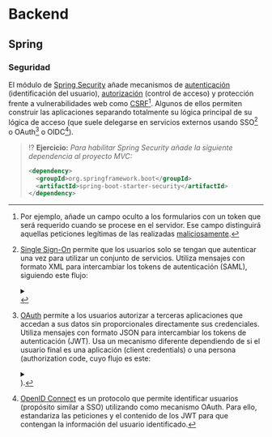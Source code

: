 # Backend

## Spring

### Seguridad

El módulo de [Spring Security](https://docs.spring.io/spring-security/reference/index.html) añade mecanismos de [autenticación](https://docs.spring.io/spring-security/reference/servlet/authentication/index.html) (identificación del usuario), [autorización](https://docs.spring.io/spring-security/reference/servlet/authorization/index.html) (control de acceso) y protección frente a vulnerabilidades web como [CSRF](../../tema5/js/vulnerabilidades-csrf.html)[^1]. Algunos de ellos permiten construir las aplicaciones separando totalmente su lógica principal de su lógica de acceso (que suele delegarse en servicios externos usando SSO[^2] o OAuth[^3] o OIDC[^4]).

> ⁉️ **Ejercicio:** _Para habilitar Spring Security añade la siguiente dependencia al proyecto MVC:_
> ```xml
> <dependency>
>   <groupId>org.springframework.boot</groupId>
>   <artifactId>spring-boot-starter-security</artifactId>
> </dependency>
> ```

[^1]: Por ejemplo, añade un campo oculto a los formularios con un token que será requerido cuando se procese en el servidor. Ese campo distinguirá aquellas peticiones legítimas de las realizadas [maliciosamente](../../tema5/js/vulnerabilidades-csrf.html#token).

[^2]: [Single Sign-On](https://es.wikipedia.org/wiki/Single_Sign-On) permite que los usuarios solo se tengan que autenticar una vez para utilizar un conjunto de servicios. Utiliza mensajes con formato XML para intercambiar los tokens de autenticación (SAML), siguiendo este flujo: <details><summary><i class="fa fa-picture-o" aria-hidden="true"></i></summary><br><object type="image/svg+xml" data="./files/img/sso.excalidraw.svg" width="100%"></object><br></details>

[^3]: [OAuth](https://es.wikipedia.org/wiki/OAuth) permite a los usuarios autorizar a terceras aplicaciones que accedan a sus datos sin proporcionales directamente sus credenciales. Utiliza mensajes con formato JSON para intercambiar los tokens de autenticación (JWT). Usa un mecanismo diferente dependiendo de si el usuario final es una aplicación (client credentials) o una persona (authorization code, cuyo flujo es este: <details><summary><i class="fa fa-picture-o" aria-hidden="true"></i></summary><br><object type="image/svg+xml" data="./files/img/oauth.excalidraw.svg" width="100%"></object><br></details>).

[^4]: [OpenID Connect](https://openid.net/connect/faq/) es un protocolo que permite identificar usuarios (propósito similar a SSO) utilizando como mecanismo OAuth. Para ello, estandariza las peticiones y el contenido de los JWT para que contengan la información del usuario identificado.